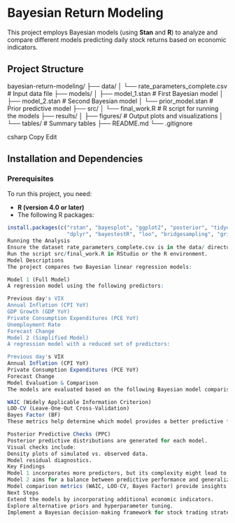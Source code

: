 # **Bayesian Return Modeling**

This project employs Bayesian models (using **Stan** and **R**) to analyze and compare different models predicting daily stock returns based on economic indicators.

## **Project Structure**
bayesian-return-modeling/ ├── data/ │ └── rate_parameters_complete.csv # Input data file ├── models/ │ ├── model_1.stan # First Bayesian model │ ├── model_2.stan # Second Bayesian model │ └── prior_model.stan # Prior predictive model ├── src/ │ └── final_work.R # R script for running the models ├── results/ │ ├── figures/ # Output plots and visualizations │ └── tables/ # Summary tables ├── README.md └── .gitignore

csharp
Copy
Edit

## **Installation and Dependencies**
### **Prerequisites**
To run this project, you need:
- **R (version 4.0 or later)**
- The following R packages:

```r
install.packages(c("rstan", "bayesplot", "ggplot2", "posterior", "tidyquant", 
                   "dplyr", "bayestestR", "loo", "bridgesampling", "gridExtra"))
Running the Analysis
Ensure the dataset rate_parameters_complete.csv is in the data/ directory.
Run the script src/final_work.R in RStudio or the R environment.
Model Descriptions
The project compares two Bayesian linear regression models:

Model 1 (Full Model)
A regression model using the following predictors:

Previous day's VIX
Annual Inflation (CPI YoY)
GDP Growth (GDP YoY)
Private Consumption Expenditures (PCE YoY)
Unemployment Rate
Forecast Change
Model 2 (Simplified Model)
A regression model with a reduced set of predictors:

Previous day's VIX
Annual Inflation (CPI YoY)
Private Consumption Expenditures (PCE YoY)
Forecast Change
Model Evaluation & Comparison
The models are evaluated based on the following Bayesian model comparison metrics:

WAIC (Widely Applicable Information Criterion)
LOO-CV (Leave-One-Out Cross-Validation)
Bayes Factor (BF)
These metrics help determine which model provides a better predictive fit.

Posterior Predictive Checks (PPC)
Posterior predictive distributions are generated for each model.
Visual checks include:
Density plots of simulated vs. observed data.
Model residual diagnostics.
Key Findings
Model 1 incorporates more predictors, but its complexity might lead to overfitting.
Model 2 aims for a balance between predictive performance and generalization.
Model comparison metrics (WAIC, LOO-CV, Bayes Factor) provide insights into which model is preferable.
Next Steps
Extend the models by incorporating additional economic indicators.
Explore alternative priors and hyperparameter tuning.
Implement a Bayesian decision-making framework for stock trading strategies.
